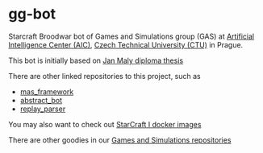 # gg-bot

Starcraft Broodwar bot of Games and Simulations group (GAS)
at [Artificial Intelligence Center (AIC)](http://aic.fel.cvut.cz/), [Czech Technical University (CTU)](http://cvut.cz) in Prague.

This bot is initially based on [Jan Maly diploma thesis](https://dspace.cvut.cz/handle/10467/70113)

There are other linked repositories to this project, such as

- [mas_framework](https://github.com/Games-and-Simulations/mas-framework)
- [abstract_bot](https://github.com/Games-and-Simulations/abstract-bot)
- [replay_parser](https://github.com/Games-and-Simulations/sc-replay-parser)

You may also want to check out [StarCraft I docker images](https://github.com/Games-and-Simulations/sc-docker)

There are other goodies in our [Games and Simulations repositories](https://github.com/Games-and-Simulations)
